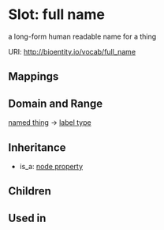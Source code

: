 # Slot: full name


a long-form human readable name for a thing

URI: http://bioentity.io/vocab/full_name
## Mappings

## Domain and Range

[named thing](NamedThing.md) -> [label type](LabelType.md)
## Inheritance

 *  is_a: [node property](node_property.md)
## Children

## Used in

